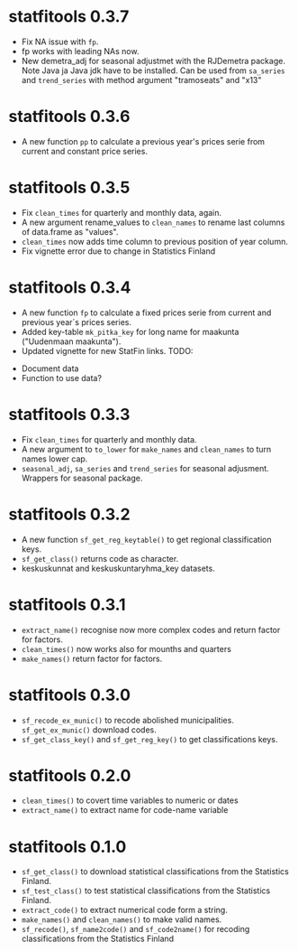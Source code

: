 # statfitools 0.3.7

* Fix NA issue with `fp`.
* fp works with leading NAs now.
* New demetra_adj for seasonal adjustmet with the RJDemetra package. 
  Note Java ja Java jdk have to be installed. Can be used from `sa_series` and
  `trend_series` with method argument "tramoseats" and "x13"


# statfitools 0.3.6

* A new function `pp` to calculate a previous year's prices serie from current and 
  constant price series.

# statfitools 0.3.5

* Fix `clean_times` for quarterly and monthly data, again.
* A new argument rename_values to `clean_names` to rename last columns of data.frame as "values".
* `clean_times` now adds time column to previous position of year column.
* Fix vignette error due to change in Statistics Finland

# statfitools 0.3.4

* A new function `fp` to calculate a fixed prices serie from current and 
  previous year´s prices series.
* Added key-table `mk_pitka_key` for long name for maakunta ("Uudenmaan maakunta").
* Updated vignette for new StatFin links.
TODO: 
- Document data
- Function to use data?


# statfitools 0.3.3

* Fix `clean_times` for quarterly and monthly data.
* A new argument to `to_lower` for `make_names` and `clean_names` to turn 
  names lower cap.
* `seasonal_adj`, `sa_series` and `trend_series` for seasonal adjusment. 
   Wrappers for seasonal package.

# statfitools 0.3.2

* A new function `sf_get_reg_keytable()` to get regional classification keys.
* `sf_get_class()` returns code as character.
* keskuskunnat and keskuskuntaryhma_key datasets.

# statfitools 0.3.1

* `extract_name()` recognise now more complex codes and return factor for factors.
* `clean_times()` now works also for mounths and quarters
* `make_names()` return factor for factors.



# statfitools 0.3.0

* `sf_recode_ex_munic()` to recode abolished municipalities. 
  `sf_get_ex_munic()` download codes.
* `sf_get_class_key()` and `sf_get_reg_key()` to get classifications keys.


# statfitools 0.2.0

* `clean_times()` to covert time variables to numeric or dates
* `extract_name()` to extract name for code-name variable

# statfitools 0.1.0

* `sf_get_class()` to download statistical classifications from the Statistics Finland.
* `sf_test_class()` to test statistical classifications from the Statistics Finland.
* `extract_code()` to extract numerical code form a string.
* `make_names()` and `clean_names()` to make valid names.
* `sf_recode()`, `sf_name2code()` and `sf_code2name()` for recoding 
  classifications from the Statistics Finland
